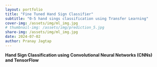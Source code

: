 ```yaml
---
layout: portfolio
title: "Fine Tuned Hand Sign Classifier"
subtitle: "0-5 hand sings classification using Transfer Learning"
cover-img: /assets/img/ml_img.jpg
# thumbnail-img: /assets/img/prediction_5.jpg
share-img: /assets/img/ml_img.jpg
date: 2024-07-02
author: Pranay Jagtap
---
```


**Hand Sign Classification using Convolutional Neural Networks (CNNs) and TensorFlow**